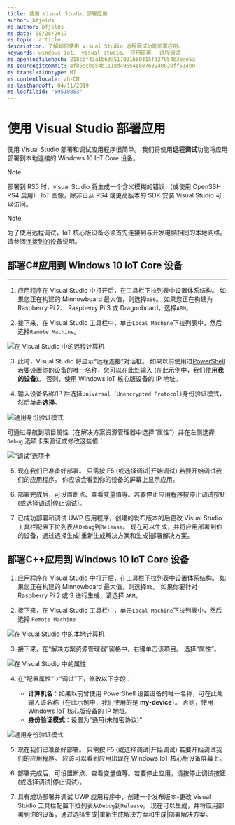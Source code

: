 ```yaml
---
title: 使用 Visual Studio 部署应用
author: bfjelds
ms.author: bfjelds
ms.date: 08/28/2017
ms.topic: article
description: 了解如何使用 Visual Studio 远程调试功能部署应用。
keywords: windows iot、 visual studio、 应用部署、 远程调试
ms.openlocfilehash: 218cbf43a1b63a517091b80315f327954b3eae5a
ms.sourcegitcommit: ef85ccba54b1118d49554e88768240020ff514b0
ms.translationtype: MT
ms.contentlocale: zh-CN
ms.lasthandoff: 04/11/2019
ms.locfileid: "59510853"
---
```

# <a name="deploying-an-app-with-visual-studio"></a>使用 Visual Studio 部署应用

使用 Visual Studio 部署和调试应用程序很简单。 我们将使用**远程调试**功能将应用部署到本地连接的 Windows 10 IoT Core 设备。 

> [!NOTE]
> 部署到 RS5 时，visual Studio 将生成一个含义模糊的错误 （或使用 OpenSSH RS4 启用） IoT 图像，除非已从 RS4 或更高版本的 SDK 安装 Visual Studio 可以访问。

> [!NOTE]
> 为了使用远程调试，IoT 核心版设备必须首先连接到与开发电脑相同的本地网络。  
>请参阅[连接到的设备](../connect-your-device/SetupWiFi.md)说明。

## <a name="deploy-a-c-app-to-your-windows-10-iot-core-device"></a>部署C#应用到 Windows 10 IoT Core 设备 
___

1. 应用程序在 Visual Studio 中打开后，在工具栏下拉列表中设置体系结构。 如果您正在构建的 Minnowboard 最大值，则选择`x86`。 如果您正在构建为 Raspberry Pi 2、 Raspberry Pi 3 或 Dragonboard，选择`ARM`。

2. 接下来，在 Visual Studio 工具栏中，单击`Local Machine`下拉列表中，然后选择`Remote Machine`。

![在 Visual Studio 中的远程计算机](../media/AppDeployment/cs-remote-machine-debugging.png)

3. 此时，Visual Studio 将显示“远程连接”对话框。 如果以前使用过[PowerShell](../connect-your-device/PowerShell.md)若要设置你的设备的唯一名称，您可以在此处输入 (在此示例中，我们使用**我的设备**)。 否则，使用 Windows IoT 核心版设备的 IP 地址。

4. 输入设备名称/IP 后选择`Universal (Unencrypted Protocol)`身份验证模式，然后单击**选择**。 

![通用身份验证模式](../media/AppDeployment/cs-remote-connections.png)

可通过导航到项目属性（在解决方案资源管理器中选择“属性”）并在左侧选择 `Debug` 选项卡来验证或修改这些值：

![“调试”选项卡](../media/AppDeployment/cs-debug-project-properties.png)

5. 现在我们已准备好部署。 只需按 F5 (或选择调试\|开始调试) 若要开始调试我们的应用程序。 你应该会看到你的设备的屏幕上显示应用。

6. 部署完成后，可设置断点、查看变量值等。若要停止应用程序按停止调试按钮 (或选择调试\|停止调试)。

7. 已成功部署和调试 UWP 应用程序，创建的发布版本的后更改 Visual Studio 工具栏配置下拉列表从`Debug`到`Release`。  现在可以生成，并将应用部署到你的设备，通过选择生成\|重新生成解决方案和生成\|部署解决方案。

## <a name="deploy-a-c-app-to-your-windows-10-iot-core-device"></a>部署C++应用到 Windows 10 IoT Core 设备

1. 应用程序在 Visual Studio 中打开后，在工具栏下拉列表中设置体系结构。 如果您正在构建的 Minnowboard 最大值，则选择`86`。 如果你要针对 Raspberry Pi 2 或 3 进行生成，请选择 `ARM`。

2. 接下来，在 Visual Studio 工具栏中，单击`Local Machine`下拉列表中，然后选择 `Remote Machine`

![在 Visual Studio 中的本地计算机](../media/AppDeployment/cpp-remote-machine-debugging.png)

3. 接下来，在“解决方案资源管理器”窗格中，右键单击该项目。 选择“属性”。 

![在 Visual Studio 中的属性](../media/AppDeployment/cpp-project-properties.png)

4. 在“配置属性”->“调试”下，修改以下字段：

    * **计算机名**：如果以前曾使用 PowerShell 设置设备的唯一名称，可在此处输入该名称（在此示例中，我们使用的是 **my-device**）。 否则，使用 Windows IoT 核心版设备的 IP 地址。
    * **身份验证模式**：设置为“通用(未加密协议)”
    
![通用身份验证模式](../media/AppDeployment/cpp-debug-project-properties.png)

5. 现在我们已准备好部署。 只需按 F5 (或选择调试\|开始调试) 若要开始调试我们的应用程序。 应该可以看到应用出现在 Windows IoT 核心版设备屏幕上。

6. 部署完成后，可设置断点、查看变量值等。若要停止应用，请按停止调试按钮 (或选择调试\|停止调试)。

7. 具有成功部署并调试 UWP 应用程序中，创建一个发布版本-更改 Visual Studio 工具栏配置下拉列表从`Debug`到`Release`。  现在可以生成，并将应用部署到你的设备，通过选择生成\|重新生成解决方案和生成\|部署解决方案。

